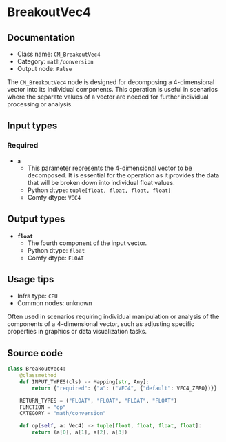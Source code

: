 # BreakoutVec4
## Documentation
- Class name: `CM_BreakoutVec4`
- Category: `math/conversion`
- Output node: `False`

The `CM_BreakoutVec4` node is designed for decomposing a 4-dimensional vector into its individual components. This operation is useful in scenarios where the separate values of a vector are needed for further individual processing or analysis.
## Input types
### Required
- **`a`**
    - This parameter represents the 4-dimensional vector to be decomposed. It is essential for the operation as it provides the data that will be broken down into individual float values.
    - Python dtype: `tuple[float, float, float, float]`
    - Comfy dtype: `VEC4`
## Output types
- **`float`**
    - The fourth component of the input vector.
    - Python dtype: `float`
    - Comfy dtype: `FLOAT`
## Usage tips
- Infra type: `CPU`
- Common nodes: unknown

Often used in scenarios requiring individual manipulation or analysis of the components of a 4-dimensional vector, such as adjusting specific properties in graphics or data visualization tasks.
## Source code
```python
class BreakoutVec4:
    @classmethod
    def INPUT_TYPES(cls) -> Mapping[str, Any]:
        return {"required": {"a": ("VEC4", {"default": VEC4_ZERO})}}

    RETURN_TYPES = ("FLOAT", "FLOAT", "FLOAT", "FLOAT")
    FUNCTION = "op"
    CATEGORY = "math/conversion"

    def op(self, a: Vec4) -> tuple[float, float, float, float]:
        return (a[0], a[1], a[2], a[3])

```

